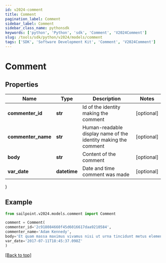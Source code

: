 ```yaml
---
id: v2024-comment
title: Comment
pagination_label: Comment
sidebar_label: Comment
sidebar_class_name: pythonsdk
keywords: ['python', 'Python', 'sdk', 'Comment', 'V2024Comment']
slug: /tools/sdk/python/v2024/models/comment
tags: ['SDK', 'Software Development Kit', 'Comment', 'V2024Comment']
---
```


# Comment

## Properties

| Name | Type | Description | Notes |
| --- | --- | --- | --- |
| **commenter_id** | **str** | Id of the identity making the comment | [optional] |
| **commenter_name** | **str** | Human-readable display name of the identity making the comment | [optional] |
| **body** | **str** | Content of the comment | [optional] |
| **var_date** | **datetime** | Date and time comment was made | [optional] |

}

## Example

```python
from sailpoint.v2024.models.comment import Comment

comment = Comment(
commenter_id='2c918084660f45d6016617daa9210584',
commenter_name='Adam Kennedy',
body='Et quam massa maximus vivamus nisi ut urna tincidunt metus elementum erat.',
var_date='2017-07-11T18:45:37.098Z'
)

```

[[Back to top]](#)
